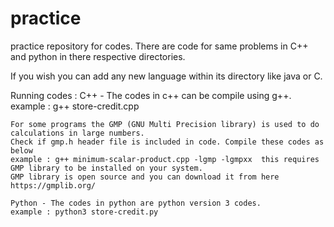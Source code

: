 practice
========

practice repository for codes.
There are code for same problems in C++ and python in there respective directories.

If you wish you can add any new language within its directory like java or C.

Running codes :
	C++ - The codes in c++ can be compile using g++.
	example : g++ store-credit.cpp
	
	For some programs the GMP (GNU Multi Precision library) is used to do calculations in large numbers.
	Check if gmp.h header file is included in code. Compile these codes as below
	example : g++ minimum-scalar-product.cpp -lgmp -lgmpxx  this requires GMP library to be installed on your system.
	GMP library is open source and you can download it from here https://gmplib.org/
	
	Python - The codes in python are python version 3 codes.
	example : python3 store-credit.py
	
	
